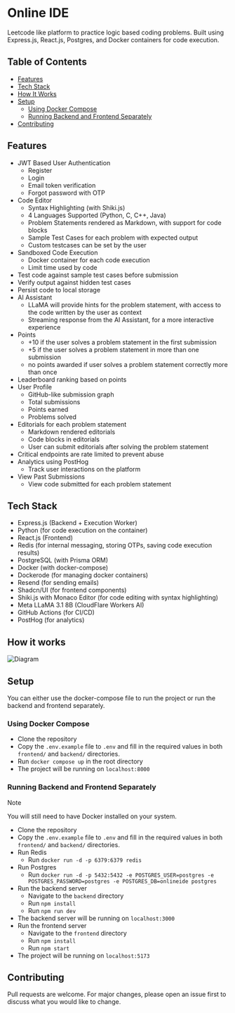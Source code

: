 # Online IDE

Leetcode like platform to practice logic based coding problems. Built using Express.js, React.js, Postgres, and Docker containers for code execution.

## Table of Contents

-   [Features](#features)
-   [Tech Stack](#tech-stack)
-   [How It Works](#how-it-works)
-   [Setup](#setup)
    -   [Using Docker Compose](#using-docker-compose)
    -   [Running Backend and Frontend Separately](#running-backend-and-frontend-separately)
-   [Contributing](#contributing)

## Features

-   JWT Based User Authentication
    -   Register
    -   Login
    -   Email token verification
    -   Forgot password with OTP
-   Code Editor
    -   Syntax Highlighting (with Shiki.js)
    -   4 Languages Supported (Python, C, C++, Java)
    -   Problem Statements rendered as Markdown, with support for code blocks
    -   Sample Test Cases for each problem with expected output
    -   Custom testcases can be set by the user
-   Sandboxed Code Execution
    -   Docker container for each code execution
    -   Limit time used by code
-   Test code against sample test cases before submission
-   Verify output against hidden test cases
-   Persist code to local storage
-   AI Assistant
    -   LLaMA will provide hints for the problem statement, with access to the code written by the user as context
    -   Streaming response from the AI Assistant, for a more interactive experience
-   Points
    -   +10 if the user solves a problem statement in the first submission
    -   +5 if the user solves a problem statement in more than one submission
    -   no points awarded if user solves a problem statement correctly more than once
-   Leaderboard ranking based on points
-   User Profile
    -   GitHub-like submission graph
    -   Total submissions
    -   Points earned
    -   Problems solved
-   Editorials for each problem statement
    -   Markdown rendered editorials
    -   Code blocks in editorials
    -   User can submit editorials after solving the problem statement
-   Critical endpoints are rate limited to prevent abuse
-   Analytics using PostHog
    -   Track user interactions on the platform
-   View Past Submissions
    -   View code submitted for each problem statement

## Tech Stack

-   Express.js (Backend + Execution Worker)
-   Python (for code execution on the container)
-   React.js (Frontend)
-   Redis (for internal messaging, storing OTPs, saving code execution results)
-   PostgreSQL (with Prisma ORM)
-   Docker (with docker-compose)
-   Dockerode (for managing docker containers)
-   Resend (for sending emails)
-   Shadcn/UI (for frontend components)
-   Shiki.js with Monaco Editor (for code editing with syntax highlighting)
-   Meta LLaMA 3.1 8B (CloudFlare Workers AI)
-   GitHub Actions (for CI/CD)
-   PostHog (for analytics)

## How it works

![Diagram](assets/flow-diagram.png)

## Setup

You can either use the docker-compose file to run the project or run the backend and frontend separately.

### Using Docker Compose

-   Clone the repository
-   Copy the `.env.example` file to `.env` and fill in the required values in both `frontend/` and `backend/` directories.
-   Run `docker compose up` in the root directory
-   The project will be running on `localhost:8000`

### Running Backend and Frontend Separately

> [!NOTE]
> You will still need to have Docker installed on your system.

-   Clone the repository
-   Copy the `.env.example` file to `.env` and fill in the required values in both `frontend/` and `backend/` directories.
-   Run Redis
    -   Run `docker run -d -p 6379:6379 redis`
-   Run Postgres
    -   Run `docker run -d -p 5432:5432 -e POSTGRES_USER=postgres -e POSTGRES_PASSWORD=postgres -e POSTGRES_DB=onlineide postgres`
-   Run the backend server
    -   Navigate to the `backend` directory
    -   Run `npm install`
    -   Run `npm run dev`
-   The backend server will be running on `localhost:3000`
-   Run the frontend server
    -   Navigate to the `frontend` directory
    -   Run `npm install`
    -   Run `npm start`
-   The project will be running on `localhost:5173`

## Contributing

Pull requests are welcome. For major changes, please open an issue first to discuss what you would like to change.
